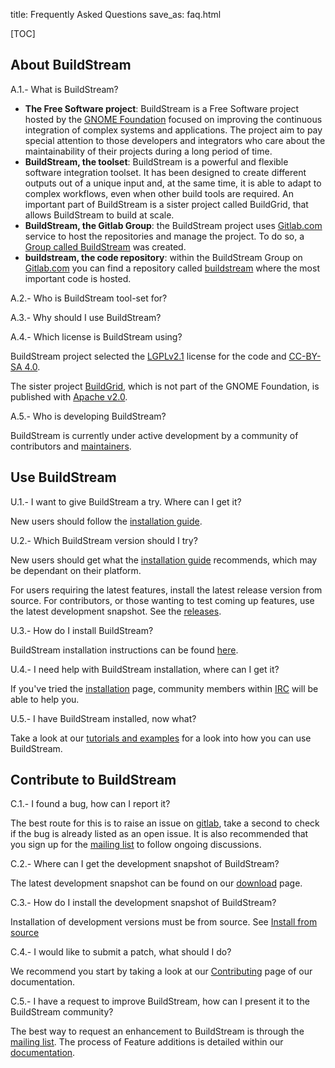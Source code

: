 title: Frequently Asked Questions
save_as: faq.html

[TOC]

## About BuildStream

A.1.- What is BuildStream?

* **The Free Software project**: BuildStream is a Free Software project hosted by the [GNOME Foundation](https://www.gnome.org/foundation/) focused on improving the continuous integration of complex systems and applications. The project aim to pay special attention to those developers and integrators who care about the maintainability of their projects during a long period of time.
* **BuildStream, the toolset**: BuildStream is a powerful and flexible software integration toolset. It has been designed to create different outputs out of a unique input and, at the same time, it is able to adapt to complex workflows, even when other build tools are required. An important part of BuildStream is a sister project called BuildGrid, that allows BuildStream to build at scale.
* **BuildStream, the Gitlab Group**: the BuildStream project uses [Gitlab.com](https://gitlab.com) service to host the repositories and manage the project. To do so, a [Group called BuildStream](https://gitlab.com/BuildStream) was created.
* **buildstream, the code repository**: within the BuildStream Group on [Gitlab.com](https://gitlab.com/BuildStream) you can find a repository called [buildstream](https://gitlab.com/BuildStream/buildstream) where the most important code is hosted.

A.2.- Who is BuildStream tool-set for?


A.3.- Why should I use BuildStream?



A.4.- Which license is BuildStream using?

BuildStream project selected the [LGPLv2.1](https://gitlab.com/BuildStream/buildstream/blob/master/COPYING) license for the code and [CC-BY-SA 4.0](https://creativecommons.org/licenses/by-sa/4.0/).

The sister project [BuildGrid](https://gitlab.com/BuildGrid/buildgrid), which is not part of the GNOME Foundation, is published with [Apache v2.0](https://gitlab.com/BuildGrid/buildgrid/blob/master/LICENSE).


A.5.- Who is developing BuildStream?

BuildStream is currently under active development by a community of contributors and [maintainers](https://gitlab.com/BuildStream/buildstream/blob/master/MAINTAINERS).

## Use BuildStream

U.1.- I want to give BuildStream a try. Where can I get it?

New users should follow the [installation guide](install.html).

U.2.- Which BuildStream version should I try?

New users should get what the [installation guide]({filename}installation.md)
recommends, which may be dependant on their platform.

For users requiring the latest features, install the latest release
version from source. For contributors, or those wanting to test coming
up features, use the latest development snapshot. See the [releases](release.html).

U.3.- How do I install BuildStream?

BuildStream installation instructions can be found [here](installation.html).

U.4.- I need help with BuildStream installation, where can I get it?

If you've tried the [installation](installation.html) page, community members within [IRC](irc://irc.gnome.org/#buildstream) will be able to help you.

U.5.- I have BuildStream installed, now what?

Take a look at our [tutorials and examples](https://buildstream.gitlab.io/buildstream/main_using.html) for a look into how you can use BuildStream.


## Contribute to BuildStream

C.1.- I found a bug, how can I report it?

The best route for this is to raise an issue on [gitlab](https://gitlab.com/BuildStream/buildstream/issues/new), take a second to check if the bug is already listed as an open issue. It is also recommended that you sign up for the [mailing list](https://mail.gnome.org/mailman/listinfo/buildstream-list) to follow ongoing discussions.

C.2.- Where can I get the development snapshot of BuildStream?

The latest development snapshot can be found on our [download](download.html) page.

C.3.- How do I install the development snapshot of BuildStream?

Installation of development versions must be from source. See [Install from source](installation.html#install_from_source)

C.4.- I would like to submit a patch, what should I do?

We recommend you start by taking a look at our [Contributing](https://buildstream.gitlab.io/buildstream/HACKING.html) page of our documentation.

C.5.- I have a request to improve BuildStream, how can I present it to the BuildStream community?

The best way to request an enhancement to BuildStream is through the [mailing list](https://mail.gnome.org/mailman/listinfo/buildstream-list). The process of Feature additions is detailed within our [documentation](https://buildstream.gitlab.io/buildstream/HACKING.html#feature-additions).


